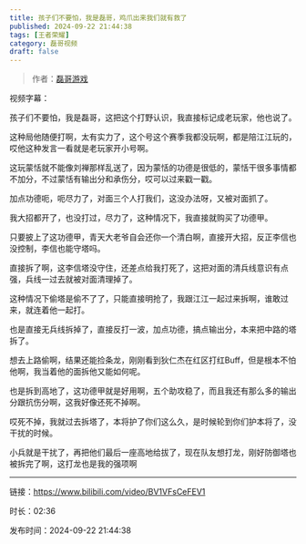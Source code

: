 ```yaml
---
title: 孩子们不要怕，我是磊哥，鸡爪出来我们就有救了
published: 2024-09-22 21:44:38
tags: [王者荣耀]
category: 磊哥视频
draft: false
---
```



> 作者：[磊哥游戏](https://space.bilibili.com/268941858?spm_id_from=333.788.upinfo.head.click)

视频字幕：

孩子们不要怕，我是磊哥，这把这个打野认识，我直接标记成老玩家，他也说了。

这种局他随便打啊，太有实力了，这个号这个赛季我都没玩啊，都是陪江江玩的，哎他这种发言一看就是老玩家开小号啊。

这玩蒙恬就不能像刘禅那样乱送了，因为蒙恬的功德是很低的，蒙恬干很多事情都不加分，不过蒙恬有输出分和承伤分，哎可以过来戳一戳。

加点功德呃，呃尽力了，对面三个人打我们，这没办法呀，又被对面抓了。

我大招都开了，也没打过，尽力了，这种情况下，我直接就购买了功德甲。

只要披上了这功德甲，青天大老爷自会还你一个清白啊，直接开大招，反正李信也没控制，李信也能守塔吗。

直接拆了啊，这李信塔没守住，还差点给我打死了，这把对面的清兵线意识有点强，兵线一过去就被对面清理掉了。

这种情况下偷塔是偷不了了，只能直接明抢了，我跟江江一起过来拆啊，谁敢过来，就连着他一起打。

也是直接无兵线拆掉了，直接反打一波，加点功德，搞点输出分，本来把中路的塔拆了。

想去上路偷啊，结果还能捡条龙，刚刚看到狄仁杰在红区打红Buff，但是根本不怕他啊，我当着他的面拆他又能如何呢。

也是拆到高地了，这功德甲就是好用啊，五个助攻稳了，而且我还有那么多的输出分跟抗伤分啊，这我好像还死不掉啊。

哎死不掉，我就过去拆塔了，本将护了你们这么久，是时候轮到你们护本将了，没干扰的时候。

小兵就是干扰了，再把他们最后一座高地给拔了，现在队友想打龙，刚好防御塔也被拆完了啊，这打龙也是我的强项啊

---

链接：https://www.bilibili.com/video/BV1VFsCeFEV1

时长：02:36

发布时间：2024-09-22 21:44:38
